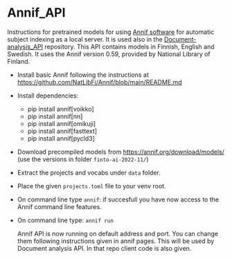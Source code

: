 # Annif_API
Instructions for pretrained models for using [Annif software](https://annif.org/) for automatic subject indexing as a local server. It is used also in the [Document-analysis_API](https://github.com/DALAI-project/Document-analysis_API) repository.
This API contains models in Finnish, English and Swedish. It uses the Annif version 0.59, provided by National Library of Finland. 
- Install basic Annif following the instructions at https://github.com/NatLibFi/Annif/blob/main/README.md
- Install dependencies:
  - pip install annif[voikko]
  - pip install annif[nn]
  - pip install annif[omikuji]
  - pip install annif[fasttext]
  - pip install annif[pycld3]
- Download precompiled models from https://annif.org/download/models/ (use the versions in folder `finto-ai-2022-11/`)
- Extract the projects and vocabs under `data` folder.
- Place the given `projects.toml` file to your venv root. 
- On command line type `annif`: if succesfull you have now access to the Annif command line features.
- On command line type: `annif run`

  Annif API is now running on default address and port. You can change them following instructions given in annif pages.
  This will be used by Document analysis API. In that repo client code is also given.
